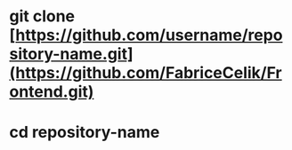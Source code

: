 # git clone [https://github.com/username/repository-name.git](https://github.com/FabriceCelik/Frontend.git)

# cd repository-name
